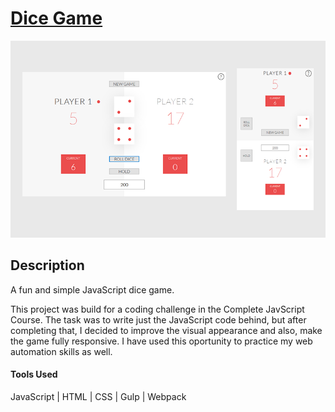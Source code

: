 <h1><a href="https://lucianpauna.github.io/The-Pig-Game/">Dice Game</a></h1>
  <img src="https://raw.githubusercontent.com/LucianPauna/The-Pig-Game/master/dice-game.png" />
  
 <h2>Description</h2>
 
 <p>A fun and simple JavaScript dice game.</p>
 
 <p>This project was build for a coding challenge in the Complete JavScript Course. The task was to write just the JavaScript code behind, but after completing that, I decided to improve the visual appearance and also, make the game fully responsive. I have used this oportunity to practice my web automation skills as well.</p>
 
 <h4>Tools Used</h4>
 JavaScript | HTML | CSS | Gulp | Webpack
